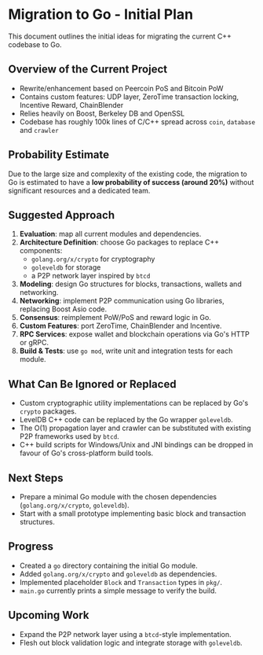 # Migration to Go - Initial Plan

This document outlines the initial ideas for migrating the current C++ codebase to Go.

## Overview of the Current Project
- Rewrite/enhancement based on Peercoin PoS and Bitcoin PoW
- Contains custom features: UDP layer, ZeroTime transaction locking, Incentive Reward, ChainBlender
- Relies heavily on Boost, Berkeley DB and OpenSSL
- Codebase has roughly 100k lines of C/C++ spread across `coin`, `database` and `crawler`

## Probability Estimate
Due to the large size and complexity of the existing code, the migration to Go is estimated to have a **low probability of success (around 20%)** without significant resources and a dedicated team.

## Suggested Approach
1. **Evaluation**: map all current modules and dependencies.
2. **Architecture Definition**: choose Go packages to replace C++ components:
   - `golang.org/x/crypto` for cryptography
   - `goleveldb` for storage
   - a P2P network layer inspired by `btcd`
3. **Modeling**: design Go structures for blocks, transactions, wallets and networking.
4. **Networking**: implement P2P communication using Go libraries, replacing Boost Asio code.
5. **Consensus**: reimplement PoW/PoS and reward logic in Go.
6. **Custom Features**: port ZeroTime, ChainBlender and Incentive.
7. **RPC Services**: expose wallet and blockchain operations via Go's HTTP or gRPC.
8. **Build & Tests**: use `go mod`, write unit and integration tests for each module.

## What Can Be Ignored or Replaced
- Custom cryptographic utility implementations can be replaced by Go's `crypto` packages.
- LevelDB C++ code can be replaced by the Go wrapper `goleveldb`.
- The O(1) propagation layer and crawler can be substituted with existing P2P frameworks used by `btcd`.
- C++ build scripts for Windows/Unix and JNI bindings can be dropped in favour of Go's cross-platform build tools.

## Next Steps
- Prepare a minimal Go module with the chosen dependencies (`golang.org/x/crypto`, `goleveldb`).
- Start with a small prototype implementing basic block and transaction structures.

## Progress
- Created a `go` directory containing the initial Go module.
- Added `golang.org/x/crypto` and `goleveldb` as dependencies.
- Implemented placeholder `Block` and `Transaction` types in `pkg/`.
- `main.go` currently prints a simple message to verify the build.

## Upcoming Work
- Expand the P2P network layer using a `btcd`-style implementation.
- Flesh out block validation logic and integrate storage with `goleveldb`.

